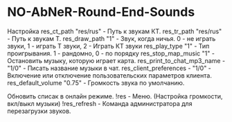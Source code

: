 # NO-AbNeR-Round-End-Sounds

Настройка
res_ct_path "res/rus" - Путь к звукам КТ.
res_tr_path "res/rus" - Путь к звукам Т.
res_draw_path "1" - Звук, когда ничья. 0 - не играть звуки, 1 - играть Т звуки, 2 - Играть КТ звуки
res_play_type "1" - Тип проигрывания. 1 - рандомно, 0 - по порядку
res_stop_map_music "1" - Остановить музыку, которую играет карта.
res_print_to_chat_mp3_name - "1/0" - Писать название музыки в чат.
res_client_preferences - "1/0" - Включение или отключение пользовательских параметров клиента.
res_default_volume "0.75" - Громкость звука по умолчанию.

Обновить списак в онлайн режиме.
!res - Меню. (Настройка громкости, вкл/выкл музыки)
!res_refresh - Команда администратора для перезагрузки звуков.

